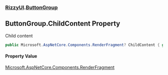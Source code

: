 ### [RizzyUI](RizzyUI 'RizzyUI').[ButtonGroup](RizzyUI.ButtonGroup 'RizzyUI.ButtonGroup')

## ButtonGroup.ChildContent Property

Child content

```csharp
public Microsoft.AspNetCore.Components.RenderFragment? ChildContent { get; set; }
```

#### Property Value
[Microsoft.AspNetCore.Components.RenderFragment](https://docs.microsoft.com/en-us/dotnet/api/Microsoft.AspNetCore.Components.RenderFragment 'Microsoft.AspNetCore.Components.RenderFragment')